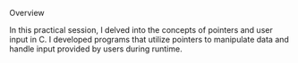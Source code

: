 Overview

In this practical session, I delved into the concepts of pointers and user input in C. I developed programs that utilize pointers to manipulate data and handle input provided by users during runtime.
